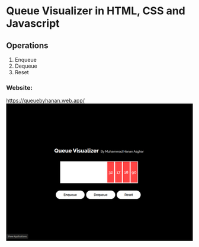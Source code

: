 # Queue Visualizer in HTML, CSS and Javascript

## Operations
1. Enqueue
2. Dequeue
3. Reset


### Website:
https://queuebyhanan.web.app/
![](/queue.png)
